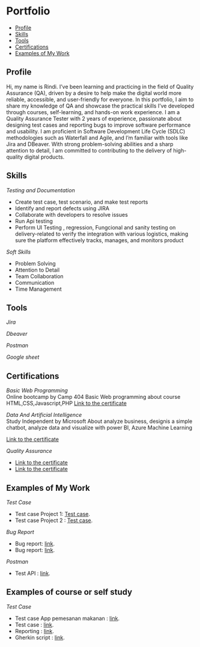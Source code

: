 # Portfolio 
- [Profile](#Profile)
- [Skills](#skills)
- [Tools](#tools)
- [Certifications](#certifications)
- [Examples of My Work](#examples-of-my-work)

## Profile

Hi, my name is Rindi. I’ve been learning and practicing in the field of Quality Assurance (QA), driven by a desire to help make the digital world more reliable, accessible, and user-friendly for everyone.
In this portfolio, I aim to share my knowledge of QA and showcase the practical skills I’ve developed through courses, self-learning, and hands-on work experience.
I am a Quality Assurance Tester with 2 years of experience, passionate about designing test cases and reporting bugs to improve software performance and usability. I am proficient in Software Development Life Cycle (SDLC) methodologies such as Waterfall and Agile, and I’m familiar with tools like Jira and DBeaver.
With strong problem-solving abilities and a sharp attention to detail, I am committed to contributing to the delivery of high-quality digital products.

## Skills

_Testing and Documentation_
  * Create test case, test scenario, and make test reports
  *  Identify and report defects using JIRA
  * Collaborate with developers to resolve issues
  * Run Api testing
  * Perform UI Testing , regression, Fungcional and sanity testing on delivery-related to verify the integration with various logistics, making sure the
platform effectively tracks, manages, and monitors product

_Soft Skills_
* Problem Solving
* Attention to Detail
* Team Collaboration
* Communication
* Time Management

## Tools

_Jira_ 
  
_Dbeaver_

_Postman_

_Google sheet_

## Certifications

_Basic Web Programming_   
Online bootcamp by Camp 404 
Basic Web programming  about course HTML,CSS,Javascript,PHP
[Link to the certificate](https://drive.google.com/file/d/1IcwtVyg5Q-C4wtDG5C-lRPussetpQkpo/view?usp=drive_link)

_Data And Artificial Intelligence_  
Study Independent by Microsoft 
About analyze business, designis a simple chatbot, analyze data and visualize with power BI, Azure Machine Learning

[Link to the certificate](https://drive.google.com/drive/search?q=sertif)

_Quality Assurance_  
* [Link to the certificate](https://drive.google.com/file/d/1ZxwIzLLTGQH0ZqDcPDNdmDgL7Dw9DNyU/view?usp=drivesdk)
* [Link to the certificate](https://drive.google.com/file/d/1M8aXUWHwN8L3qBhnu9prbozlxgudo1yP/view?usp=drivesdk)



## Examples of My Work
_Test Case_  
  * Test case Project 1: [Test case](https://docs.google.com/spreadsheets/d/1h775P_sUxYuXN7FTW1P4AyrLuvyCLr5C/edit?usp=drivesdk&ouid=110715236908899036629&rtpof=true&sd=true).
  * Test case Project 2 : [Test case](https://docs.google.com/spreadsheets/d/1VD-Ii2PnIcWXUXMN0EheeRzwaf_8dGG8/edit?usp=drivesdk&ouid=110715236908899036629&rtpof=true&sd=true).

_Bug Report_
  * Bug report: [link](https://docs.google.com/spreadsheets/d/1W3MJnhU-qOQUKLabX9xJ0QHP2EecPpR7/edit?usp=drivesdk&ouid=110715236908899036629&rtpof=true&sd=true).
  * Bug report: [link](https://docs.google.com/spreadsheets/d/1LHkEpz_y_mOWjtR25kPNtLUNJWYQz7kZ/edit?usp=drivesdk&ouid=110715236908899036629&rtpof=true&sd=true).


_Postman_
  * Test API : [link](https://docs.google.com/document/d/14wPoL7CBpRluVwbjQ174nYgcls7KUWZf/edit?usp=drivesdk&ouid=110715236908899036629&rtpof=true&sd=true).

## Examples of course or self study
_Test Case_  
* Test case App pemesanan makanan : [link](https://docs.google.com/spreadsheets/d/1-Kcwis4jOlMEnNOnXaNM8cbVpCZVEhT-RrF0b-ngN2E/edit#gid=698960509).
* Test case  : [link](https://docs.google.com/spreadsheets/d/1g5XJ2nK6s_hgryYgKAHlCO42Q0Ey1SzoKAkKKMTYXvo/edit?usp=sharing).
* Reporting : [link](https://docs.google.com/document/d/1-m0cJ2J5iIt-T4SlHaT6FOJwFGDu7XP10v3p3ycJ_e8/edit?usp=sharing).
* Gherkin script : [link](https://docs.google.com/document/d/1HBQs6ZVG8XtsaeTowp7mClh3_4iS68eIKItzh4idX44/edit?usp=sharing).
    
    


  


